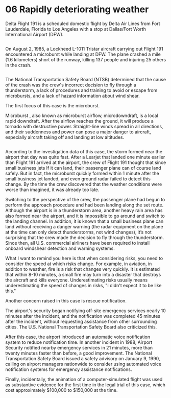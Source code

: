 # 06 Rapidly deteriorating weather

Delta Flight 191 is a scheduled domestic flight by Delta Air Lines from Fort Lauderdale, Florida to Los Angeles with a stop at Dallas/Fort Worth International Airport (DFW).

<figure><img src="https://zengyi-wei.gitbook.io/~gitbook/image?url=https%3A%2F%2Fgithub.com%2Fuser-attachments%2Fassets%2F3f61328f-e4aa-4826-b245-864fd00d9d6a&#x26;width=768&#x26;dpr=4&#x26;quality=100&#x26;sign=f65f196d&#x26;sv=1" alt=""><figcaption></figcaption></figure>

On August 2, 1985, a Lockheed L-1011 Tristar aircraft carrying out Flight 191 encountered a microburst while landing at DFW. The plane crashed a mile (1.6 kilometers) short of the runway, killing 137 people and injuring 25 others in the crash.

<figure><img src="https://zengyi-wei.gitbook.io/~gitbook/image?url=https%3A%2F%2Fgithub.com%2Fuser-attachments%2Fassets%2F371d6580-b9b7-4d6b-845a-f8b751cb9cdd&#x26;width=768&#x26;dpr=4&#x26;quality=100&#x26;sign=a4f785bc&#x26;sv=1" alt=""><figcaption></figcaption></figure>

The National Transportation Safety Board (NTSB) determined that the cause of the crash was the crew's incorrect decision to fly through a thunderstorm, a lack of procedures and training to avoid or escape from microbursts, and a lack of hazard information about wind shear.



The first focus of this case is the microburst.



Microburst , also known as microburst airflow, microdowndraft, is a local rapid downdraft. After the airflow reaches the ground, it will produce a tornado with destructive power. Straight-line winds spread in all directions, and their suddenness and power can pose a major danger to aircraft, especially aircraft taking off and landing at low altitudes.

<figure><img src="https://zengyi-wei.gitbook.io/~gitbook/image?url=https%3A%2F%2Fgithub.com%2Fuser-attachments%2Fassets%2Fce1077f4-0d2c-449d-acb0-764bb6c063a2&#x26;width=768&#x26;dpr=4&#x26;quality=100&#x26;sign=deb2f5a9&#x26;sv=1" alt=""><figcaption></figcaption></figure>

According to the investigation data of this case, the storm formed near the airport that day was quite fast. After a Learjet that landed one minute earlier than Flight 191 arrived at the airport, the crew of Flight 191 thought that since small business jets If it can land, their passenger plane can of course land safely. But in fact, the microburst quickly formed within 1 minute after the small business jet landed, and even ground radar failed to detect this change. By the time the crew discovered that the weather conditions were worse than imagined, it was already too late.



Switching to the perspective of the crew, the passenger plane had begun to perform the approach procedure and had been landing along the set route. Although the airport is in a thunderstorm area, another heavy rain area has also formed near the airport, and it is impossible to go around and switch to the landing channel. In addition, it is known that a small business plane can land without receiving a danger warning (the radar equipment on the plane at the time can only detect thunderstorms, not wind changes), it’s not surprising that the crew made the decision to fly through the thunderstorm. Since then, all U.S. commercial airliners have been required to install onboard windshear detection and warning systems.



What I want to remind you here is that when considering risks, you need to consider the speed at which risks change. For example, in aviation, in addition to weather, fire is a risk that changes very quickly. It is estimated that within 8-10 minutes, a small fire may turn into a disaster that destroys the aircraft and kills everyone. Underestimating risks usually means underestimating the speed of changes in risks, "I didn't expect it to be like this."



Another concern raised in this case is rescue notification.



The airport's security began notifying off-site emergency services nearly 10 minutes after the incident, and the notification was completed 45 minutes after the incident, without requesting assistance from other surrounding cities. The U.S. National Transportation Safety Board also criticized this.



After this case, the airport introduced an automatic voice notification system to reduce notification time. In another incident in 1988, Airport Security notified nearby emergency services in 21 minutes, more than twenty minutes faster than before, a good improvement. The National Transportation Safety Board issued a safety advisory on January 9, 1990, calling on airport managers nationwide to consider using automated voice notification systems for emergency assistance notifications.



Finally, incidentally, the animation of a computer-simulated flight was used as substantive evidence for the first time in the legal trial of this case, which cost approximately $100,000 to $150,000 at the time.
